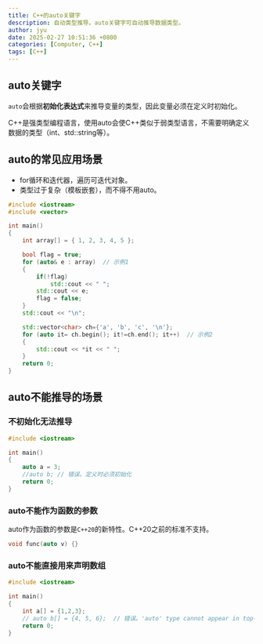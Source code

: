 ```yaml
---
title: C++的auto关键字
description: 自动类型推导。auto关键字可自动推导数据类型。
author: jyu
date: 2025-02-27 10:51:36 +0800
categories: [Computer, C++]
tags: [C++]
---
```


## auto关键字

`auto`会根据**初始化表达式**来推导变量的类型，因此变量必须在定义时初始化。

C++是强类型编程语言，使用auto会使C++类似于弱类型语言，不需要明确定义数据的类型（int、std::string等）。

## auto的常见应用场景

- for循环和迭代器，遍历可迭代对象。
- 类型过于复杂（模板嵌套），而不得不用auto。

```cpp
#include <iostream>
#include <vector>

int main()
{
	int array[] = { 1, 2, 3, 4, 5 };

    bool flag = true;
	for (auto& e : array)  // 示例1
	{
        if(!flag)
		    std::cout << " ";
		std::cout << e;
        flag = false;
	}
    std::cout << "\n";

    std::vector<char> ch={'a', 'b', 'c', '\n'};
    for (auto it= ch.begin(); it!=ch.end(); it++)  // 示例2
	{
		std::cout << *it << " ";
	}
    return 0;
}
```

## auto不能推导的场景

### 不初始化无法推导

```cpp
#include <iostream>

int main()
{
    auto a = 3;
    //auto b; // 错误。定义时必须初始化
    return 0;
}
```

### auto不能作为函数的参数

auto作为函数的参数是`C++20`的新特性。C++20之前的标准不支持。

```cpp
void func(auto v) {}
```

### auto不能直接用来声明数组

```cpp
#include <iostream>

int main()
{
    int a[] = {1,2,3};
    // auto b[] = {4, 5, 6};  // 错误。'auto' type cannot appear in top-level array type
    return 0;
}
```
